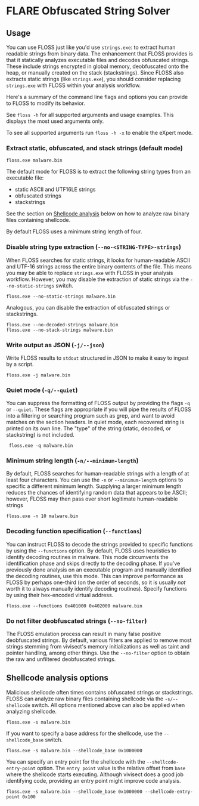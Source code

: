 # FLARE Obfuscated String Solver

## Usage

You can use FLOSS just like you'd use `strings.exe`:
 to extract human readable strings from binary data.
The enhancement that FLOSS provides is that it statically
 analyzes executable files and decodes obfuscated strings.
These include strings encrypted in global memory,
 deobfuscated onto the heap, or manually created on the
 stack (stackstrings).
Since FLOSS also extracts static strings (like `strings.exe`),
 you should consider replacing `strings.exe` with FLOSS
 within your analysis workflow.

Here's a summary of the command line flags and options you
 can provide to FLOSS to modify its behavior.

See `floss -h` for all supported arguments and usage examples. This displays the most used arguments only.

To see all supported arguments run `floss -h -x` to enable the eXpert mode.

### Extract static, obfuscated, and stack strings (default mode)

    floss.exe malware.bin

The default mode for FLOSS is to extract the following string types from an executable file:
- static ASCII and UTF16LE strings
- obfuscated strings
- stackstrings

See the section on [Shellcode analysis](#shellcode) below on how to analyze raw binary files
containing shellcode.

By default FLOSS uses a minimum string length of four.


### Disable string type extraction (`--no-<STRING-TYPE>-strings`)

When FLOSS searches for static strings, it looks for
 human-readable ASCII and UTF-16 strings across the
 entire binary contents of the file.
This means you may be able to replace `strings.exe` with
 FLOSS in your analysis workflow. However, you may disable
 the extraction of static strings via the `--no-static-strings` switch.

    floss.exe --no-static-strings malware.bin

Analogous, you can disable the extraction of obfuscated strings or stackstrings.

    floss.exe --no-decoded-strings malware.bin
    floss.exe --no-stack-strings malware.bin


### Write output as JSON (`-j/--json`)

Write FLOSS results to `stdout` structured in JSON to make it easy to ingest by a script.

    floss.exe -j malware.bin


### Quiet mode (`-q/--quiet`)

You can suppress the formatting of FLOSS output by providing
 the flags `-q` or `--quiet`.
These flags are appropriate if you will pipe the results of FLOSS
 into a filtering or searching program such as grep, and
 want to avoid matches on the section headers.
In quiet mode, each recovered string is printed on its
 own line.
The "type" of the string (static, decoded, or stackstring)
 is not included.

     floss.exe -q malware.bin


### Minimum string length (`-n/--minimum-length`)

By default, FLOSS searches for human-readable strings
 with a length of at least four characters.
You can use the `-n` or `--minimum-length` options to
 specific a different minimum length.
Supplying a larger minimum length reduces the chances
 of identifying random data that appears to be ASCII;
 however, FLOSS may then pass over short legitimate
 human-readable strings

    floss.exe -n 10 malware.bin


### Decoding function specification (`--functions`)

You can instruct FLOSS to decode the strings provided
 to specific functions by using the `--functions`
 option.
By default, FLOSS uses heuristics to identify decoding
 routines in malware.
This mode circumvents the identification phase and skips
 directly to the decoding phase.
If you've previously done analysis on an executable program
 and manually identified the decoding routines, use
 this mode.
This can improve performance as FLOSS by perhaps one-third
 (on the order of seconds, so it is usually _not_ worth it
  to always manually identify decoding routines).
Specify functions by using their hex-encoded virtual address.

    floss.exe --functions 0x401000 0x402000 malware.bin


### Do not filter deobfuscated strings (`--no-filter`)

The FLOSS emulation process can result in many false positive deobfuscated
strings. By default, various filters are applied to remove most strings
stemming from vivisect's memory initializations as well as taint and pointer
handling, among other things. Use the `--no-filter` option to obtain the
raw and unfiltered deobfuscated strings.


## <a name="shellcode"></a>Shellcode analysis options

Malicious shellcode often times contains obfuscated strings or stackstrings.
FLOSS can analyze raw binary files containing shellcode via the `-s/--shellcode` switch. All
options mentioned above can also be applied when analyzing shellcode.

    floss.exe -s malware.bin

If you want to specify a base address for the shellcode, use the `--shellcode_base` switch.

    floss.exe -s malware.bin --shellcode_base 0x1000000

You can specify an entry point for the shellcode with the `--shellcode-entry-point`
option. The `entry point` value is the relative offset from `base` where the shellcode starts executing. Although vivisect does a good job identifying code, providing an entry point might improve code analysis.

    floss.exe -s malware.bin --shellcode_base 0x1000000 --shellcode-entry-point 0x100
